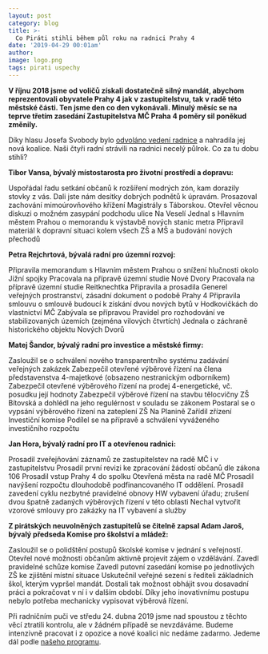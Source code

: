 ```yaml
---
layout: post
category: blog
title: >-  
  Co Piráti stihli během půl roku na radnici Prahy 4
date: '2019-04-29 00:01am'
author: 
image: logo.png
tags: pirati uspechy
---
```



<b>V říjnu 2018 jsme od voličů získali dostatečně silný mandát, abychom reprezentovali obyvatele Prahy 4 jak v zastupitelstvu, tak v radě této městské části. Ten jsme den co den vykonávali. Minulý měsíc se na teprve třetím zasedání Zastupitelstva MČ Praha 4 poměry sil poněkud změnily.</b>
 
Díky hlasu Josefa Svobody bylo <a href="https://praha4.pirati.cz/aktuality/svrzeni.html">odvoláno vedení radnice</a> a nahradila jej nová koalice.  Naši čtyři radní strávili na radnici necelý půlrok. Co za tu dobu stihli? 
 
<b>Tibor Vansa, bývalý místostarosta pro životní prostředí a dopravu:</b>

Uspořádal řadu setkání občanů k rozšíření modrých zón, kam dorazily stovky z vás. Dali jste nám desítky dobrých podnětů k úpravám.
Prosazoval zachování mimoúrovňového křížení Magistrály s Táborskou. Otevřel věcnou diskuzi o možném zasypání podchodu ulice Na Veselí
Jednal s Hlavním městem Prahou o memorandu k výstavbě nových stanic metra
Připravil materiál k dopravní situaci kolem všech ZŠ a MŠ a budování nových přechodů
 
<b>Petra Rejchrtová, bývalá radní pro územní rozvoj:</b>

Připravila memorandum s Hlavním městem Prahou o snížení hlučnosti okolo Jižní spojky
Pracovala na přípravě územní studie Nové Dvory
Pracovala na přípravě územní studie Reitknechtka
Připravila a prosadila Generel veřejných prostranství, zásadní dokument o podobě Prahy 4 
Připravila smlouvu o smlouvě budoucí k získání dvou nových bytů v Hodkovičkách do vlastnictví MČ
Zabývala se přípravou Pravidel pro rozhodování ve stabilizovaných územích (zejména vilových čtvrtích)
Jednala o záchraně historického objektu Nových Dvorů
 
<b>Matej Šandor, bývalý radní pro investice a městské firmy:</b>

Zasloužil se o schválení nového transparentního systému zadávání veřejných zakázek
Zabezpečil otevřené výběrové řízení na člena představenstva 4-majetkové (obsazeno nestranickým odborníkem)
Zabezpečil otevřené výběrového řízení na prodej 4-energetické, vč. posudku její hodnoty
Zabezpečil výběrové řízení na stavbu tělocvičny ZŠ Bítovská a dohlédl na jeho regulérnost v souladu se zákonem
Postaral se o vypsání výběrového řízení na zateplení ZŠ Na Planině
Zařídil zřízení Investiční komise
Podílel se na přípravě a schválení vyváženého investičního rozpočtu
 
<b>Jan Hora, bývalý radní pro IT a otevřenou radnici:</b>

Prosadil zveřejňování záznamů ze zastupitelstev na radě MČ i v zastupitelstvu
Prosadil první revizi ke zpracování žádostí občanů dle zákona 106
Prosadil vstup Prahy 4 do spolku Otevřená města na radě MČ
Prosadil navýšení rozpočtu dlouhodobě podfinancovaného IT oddělení. 
Prosadil zavedení cyklu nezbytné pravidelné obnovy HW vybavení úřadu; zrušení dvou špatně zadaných výběrových řízení v této oblasti
Nechal vytvořit vzorové smlouvy pro zakázky na IT vybavení a služby
 
<b>Z pirátských neuvolněných zastupitelů se čitelně zapsal Adam Jaroš, bývalý předseda Komise pro školství a mládež:</b>

Zasloužil se o polidštění postupů školské komise v jednání s veřejností. Otevřel nové možnosti občanům aktivně projevit zájem o vzdělávání.
Zavedl pravidelné schůze komise
Zavedl putovní zasedání komise po jednotlivých ZŠ ke zjištění místní situace
Uskutečnil veřejné sezení s řediteli základních škol, kterým vypršel mandát. Dostali tak možnost obhájit svou dosavadní práci a pokračovat v ní i v dalším období. Díky jeho inovativnímu postupu nebylo potřeba mechanicky vypisovat výběrová řízení.
 
Při radničním puči ve středu 24. dubna 2019 jsme nad spoustou z těchto věcí ztratili kontrolu, ale v žádném případě se nevzdáváme. Budeme intenzivně pracovat i z opozice a nové koalici nic nedáme zadarmo. Jedeme dál podle <a href="https://praha4.pirati.cz/program/praha4/priority/">našeho programu</a>.
